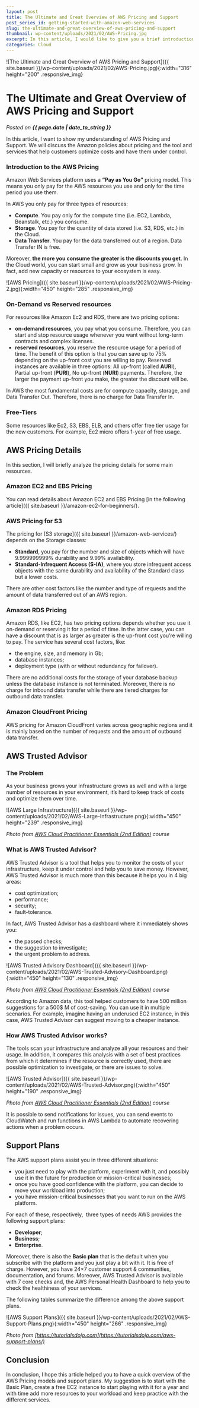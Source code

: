 ```yaml
---
layout: post
title: The Ultimate and Great Overview of AWS Pricing and Support
post_series_id: getting-started-with-amazon-web-services
slug: the-ultimate-and-great-overview-of-aws-pricing-and-support
thumbnail: wp-content/uploads/2021/02/AWS-Pricing.jpg
excerpt: In this article, I would like to give you a brief introduction to Kubernetes and how to deploy applications on it.
categories: Cloud
---
```


![The Ultimate and Great Overview of AWS Pricing and Support]({{ site.baseurl }}/wp-content/uploads/2021/02/AWS-Pricing.jpg){:width="316" height="200" .responsive_img}

# The Ultimate and Great Overview of AWS Pricing and Support
_Posted on **{{ page.date | date_to_string }}**_

In this article, I want to show my understanding of AWS Pricing and Support. We will discuss the Amazon policies about pricing and the tool and services that help customers optimize costs and have them under control.

### Introduction to the AWS Pricing

Amazon Web Services platform uses a **“Pay as You Go”** pricing model. This means you only pay for the AWS resources you use and only for the time period you use them.

In AWS you only pay for three types of resources:

-   **Compute**. You pay only for the compute time (i.e. EC2, Lambda, Beanstalk, etc.) you consume.
-   **Storage**. You pay for the quantity of data stored (i.e. S3, RDS, etc.) in the Cloud.
-   **Data Transfer**. You pay for the data transferred out of a region. Data Transfer IN is free.

Moreover, **the more you consume the greater is the discounts you get**. In the Cloud world, you can start small and grow as your business grow. In fact, add new capacity or resources to your ecosystem is easy.

![AWS Pricing]({{ site.baseurl }}/wp-content/uploads/2021/02/AWS-Pricing-2.jpg){:width="450" height="285" .responsive_img}

### On-Demand vs Reserved resources

For resources like Amazon Ec2 and RDS, there are two pricing options:

-   **on-demand resources**, you pay what you consume. Therefore, you can start and stop resource usage whenever you want without long-term contracts and complex licenses.
-   **reserved resources**, you reserve the resource usage for a period of time. The benefit of this option is that you can save up to 75% depending on the up-front cost you are willing to pay. Reserved instances are available in three options: All up-front (called **AURI**), Partial up-front (**PURI**), No up-front (**NURI**) payments. Therefore, the larger the payment up-front you make, the greater the discount will be.

In AWS the most fundamental costs are for compute capacity, storage, and Data Transfer Out. Therefore, there is no charge for Data Transfer In.

### Free-Tiers

Some resources like Ec2, S3, EBS, ELB, and others offer free tier usage for the new customers. For example, Ec2 micro offers 1-year of free usage.

## AWS Pricing Details

In this section, I will briefly analyze the pricing details for some main resources.

### Amazon EC2 and EBS Pricing

You can read details about Amazon EC2 and EBS Pricing [in the following article]({{ site.baseurl }}/amazon-ec2-for-beginners/).

### AWS Pricing for S3

The pricing for [S3 storage]({{ site.baseurl }}/amazon-web-services/) depends on the Storage classes:

-   **Standard**, you pay for the number and size of objects which will have 9.999999999% durability and 9.99% availability.
-   **Standard-Infrequent Access (S-IA)**, where you store infrequent access objects with the same durability and availability of the Standard class but a lower costs.

There are other cost factors like the number and type of requests and the amount of data transferred out of an AWS region.

### Amazon RDS Pricing

Amazon RDS, like EC2, has two pricing options depends whether you use it on-demand or reserving it for a period of time. In the latter case, you can have a discount that is as larger as greater is the up-front cost you’re willing to pay. The service has several cost factors, like:

-   the engine, size, and memory in Gb;
-   database instances;
-   deployment type (with or without redundancy for failover).

There are no additional costs for the storage of your database backup unless the database instance is not terminated. Moreover, there is no charge for inbound data transfer while there are tiered charges for outbound data transfer.

### Amazon CloudFront Pricing

AWS pricing for Amazon CloudFront varies across geographic regions and it is mainly based on the number of requests and the amount of outbound data transfer.

## AWS Trusted Advisor

### The Problem

As your business grows your infrastructure grows as well and with a large number of resources in your environment, it’s hard to keep track of costs and optimize them over time.

![AWS Large Infrastructure]({{ site.baseurl }}/wp-content/uploads/2021/02/AWS-Large-Infrastructure.png){:width="450" height="239" .responsive_img}

_Photo from [AWS Cloud Practitioner Essentials (2nd Edition)](https://aws.amazon.com/it/training/course-descriptions/cloud-practitioner-essentials/) course_

### What is AWS Trusted Advisor?

AWS Trusted Advisor is a tool that helps you to monitor the costs of your infrastructure, keep it under control and help you to save money. However, AWS Trusted Advisor is much more than this because it helps you in 4 big areas:

-   cost optimization;
-   performance;
-   security;
-   fault-tolerance.

In fact, AWS Trusted Advisor has a dashboard where it immediately shows you:

-   the passed checks;
-   the suggestion to investigate;
-   the urgent problem to address.

![AWS Trusted Advisory Dashboard]({{ site.baseurl }}/wp-content/uploads/2021/02/AWS-Trusted-Advisory-Dashboard.png){:width="450" height="130" .responsive_img}

_Photo from [AWS Cloud Practitioner Essentials (2nd Edition)](https://aws.amazon.com/it/training/course-descriptions/cloud-practitioner-essentials/) course_

According to Amazon data, this tool helped customers to have 500 million suggestions for a 500$ M of cost-saving. You can use it in multiple scenarios. For example, imagine having an underused EC2 instance, in this case, AWS Trusted Advisor can suggest moving to a cheaper instance.

### How AWS Trusted Advisor works?

The tools scan your infrastructure and analyze all your resources and their usage. In addition, it compares this analysis with a set of best practices from which it determines if the resource is correctly used, there are possible optimization to investigate, or there are issues to solve.

![AWS Trusted Advisor]({{ site.baseurl }}/wp-content/uploads/2021/02/AWS-Trusted-Advisor.png){:width="450" height="190" .responsive_img}

_Photo from [AWS Cloud Practitioner Essentials (2nd Edition)](https://aws.amazon.com/it/training/course-descriptions/cloud-practitioner-essentials/) course_

It is possible to send notifications for issues, you can send events to CloudWatch and run functions in AWS Lambda to automate recovering actions when a problem occurs.

## Support Plans

The AWS support plans assist you in three different situations:

-   you just need to play with the platform, experiment with it, and possibly use it in the future for production or mission-critical businesses;
-   once you have good confidence with the platform, you can decide to move your workload into production;
-   you have mission-critical businesses that you want to run on the AWS platform.

For each of these, respectively,  three types of needs AWS provides the following support plans:

-   **Developer**;
-   **Business**;
-   **Enterprise**.

Moreover, there is also the **Basic plan** that is the default when you subscribe with the platform and you just play a bit with it. It is free of charge. However, you have 24×7 customer support & communities, documentation, and forums. Moreover, AWS Trusted Advisor is available with 7 core checks and, the AWS Personal Health Dashboard to help you to check the healthiness of your services.

The following tables summarize the difference among the above support plans.

![AWS Support Plans]({{ site.baseurl }}/wp-content/uploads/2021/02/AWS-Support-Plans.png){:width="450" height="266" .responsive_img}

_Photo from [https://tutorialsdojo.com](https://tutorialsdojo.com/aws-support-plans/)_

## Conclusion

In conclusion, I hope this article helped you to have a quick overview of the AWS Pricing models and support plans. My suggestion is to start with the Basic Plan, create a free EC2 instance to start playing with it for a year and with time add more resources to your workload and keep practice with the different services.